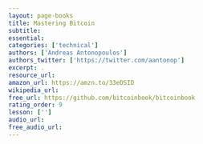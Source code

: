 ```yaml
---
layout: page-books
title: Mastering Bitcoin
subtitle: 
essential: 
categories: ['technical']
authors: ['Andreas Antonopoulos']
authors_twitter: ['https://twitter.com/aantonop']
excerpt: .
resource_url: 
amazon_url: https://amzn.to/33eDSID
wikipedia_url: 
free_url: https://github.com/bitcoinbook/bitcoinbook
rating_order: 9
lesson: ['']
audio_url: 
free_audio_url: 
---
```

